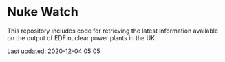 # Nuke Watch

This repository includes code for retrieving the latest information available on the output of EDF nuclear power plants in the UK.

Last updated: 2020-12-04 05:05